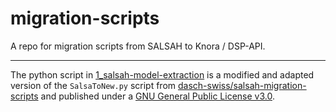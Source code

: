 # migration-scripts

A repo for migration scripts from SALSAH to Knora / DSP-API.

---

The python script in [1_salsah-model-extraction](./1_salsah-model-extraction) is a modified and adapted version of the `SalsaToNew.py` script from [dasch-swiss/salsah-migration-scripts](https://github.com/dasch-swiss/salsah-migration-scripts) and published under a [GNU General Public License v3.0](./1_salsah-model-extraction/LICENSE.md).
